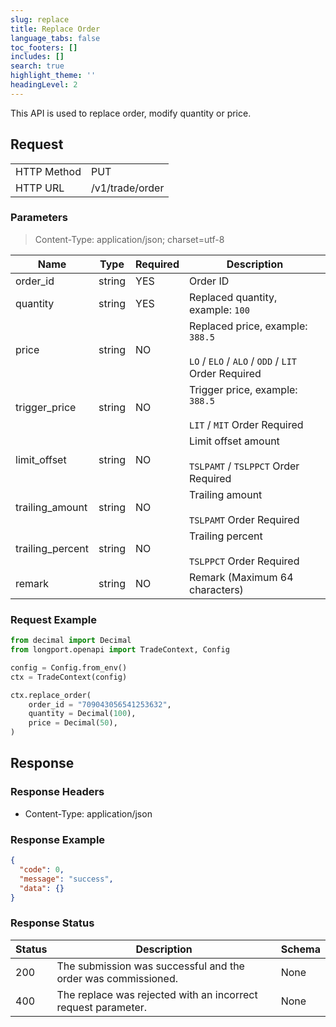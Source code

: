 ```yaml
---
slug: replace
title: Replace Order
language_tabs: false
toc_footers: []
includes: []
search: true
highlight_theme: ''
headingLevel: 2
---
```


This API is used to replace order, modify quantity or price.

<SDKLinks module="trade" klass="TradeContext" method="replace_order" />

## Request

<table className="http-basic">
<tbody>
<tr><td className="http-basic-key">HTTP Method</td><td>PUT</td></tr>
<tr><td className="http-basic-key">HTTP URL</td><td>/v1/trade/order </td></tr>
</tbody>
</table>

### Parameters

> Content-Type: application/json; charset=utf-8

| Name             | Type   | Required | Description                                                                                    |
| ---------------- | ------ | -------- | ---------------------------------------------------------------------------------------------- |
| order_id         | string | YES      | Order ID                                                                                       |
| quantity         | string | YES      | Replaced quantity, example: `100`                                                              |
| price            | string | NO       | Replaced price, example: `388.5`<br/><br/> `LO` / `ELO` / `ALO` / `ODD` / `LIT` Order Required |
| trigger_price    | string | NO       | Trigger price, example: `388.5`<br/><br/> `LIT` / `MIT` Order Required                         |
| limit_offset     | string | NO       | Limit offset amount<br/><br/> `TSLPAMT` / `TSLPPCT` Order Required                             |
| trailing_amount  | string | NO       | Trailing amount<br/><br/> `TSLPAMT` Order Required                                             |
| trailing_percent | string | NO       | Trailing percent<br/><br/> `TSLPPCT` Order Required                                            |
| remark           | string | NO       | Remark (Maximum 64 characters)                                                                 |

### Request Example

```python
from decimal import Decimal
from longport.openapi import TradeContext, Config

config = Config.from_env()
ctx = TradeContext(config)

ctx.replace_order(
    order_id = "709043056541253632",
    quantity = Decimal(100),
    price = Decimal(50),
)
```

## Response

### Response Headers

- Content-Type: application/json

### Response Example

```json
{
  "code": 0,
  "message": "success",
  "data": {}
}
```

### Response Status

| Status | Description                                                   | Schema |
| ------ | ------------------------------------------------------------- | ------ |
| 200    | The submission was successful and the order was commissioned. | None   |
| 400    | The replace was rejected with an incorrect request parameter. | None   |

<aside className="success">
</aside>
